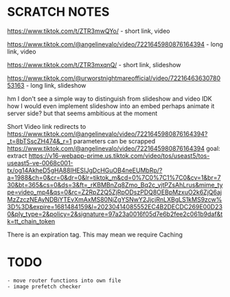 # SCRATCH NOTES

https://www.tiktok.com/t/ZTR3mwQYo/ - short link, video

https://www.tiktok.com/@angelinevalo/video/7221645980876164394 - long link, video

https://www.tiktok.com/t/ZTR3mxqnQ/ - short link, slideshow

https://www.tiktok.com/@urworstnightmareofficial/video/7221646363078053163 - long link, slideshow

hm
I don't see a simple way to distinguish from slideshow and video
IDK how I would even implement slideshow into an embed
perhaps animate it server side?
but that seems ambitious at the moment

Short Video link redirects to
https://www.tiktok.com/@angelinevalo/video/7221645980876164394?_t=8bTSscZH474&_r=1
parameters can be scrapped
https://www.tiktok.com/@angelinevalo/video/7221645980876164394
goal: extract
https://v16-webapp-prime.us.tiktok.com/video/tos/useast5/tos-useast5-ve-0068c001-tx/og14AkheD5gHA88IHESIJgDcHGuOB4neEUMbRp/?a=1988&ch=0&cr=0&dr=0&lr=tiktok_m&cd=0%7C0%7C1%7C0&cv=1&br=730&bt=365&cs=0&ds=3&ft=_rKBMBnZq8Zmo_Bq2c_vjtPZsAhLrus&mime_type=video_mp4&qs=0&rc=Z2RpZ2Q5ZjRpODszPDQ8OEBpMzxuO2k6ZjQ6ajMzZzczNEAyNDBiYTEvXmAxMS80NjZgYSNwY2JjcjRnLXBgLS1kMS9zcw%3D%3D&expire=1681484159&l=20230414085552EC4B2DECDC269E00D230&ply_type=2&policy=2&signature=97a23a0016f05d7e6b2fee2c061b9daf&tk=tt_chain_token

There is an expiration tag. This may mean we require Caching

# TODO

    - move router functions into own file
    - image prefetch checker
